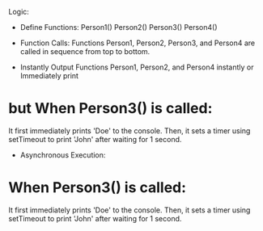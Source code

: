 
Logic:


* Define Functions:
Person1()
Person2()
Person3()
Person4()


* Function Calls:
Functions Person1, Person2, Person3, and Person4 are called in sequence from top to bottom.

* Instantly Output 
Functions Person1, Person2, and Person4 instantly or Immediately print 

 # but When Person3() is called:
It first immediately prints 'Doe' to the console.
Then, it sets a timer using setTimeout to print 'John' after waiting for 1 second.


* Asynchronous Execution:

 # When Person3() is called:
It first immediately prints 'Doe' to the console.
Then, it sets a timer using setTimeout to print 'John' after waiting for 1 second.